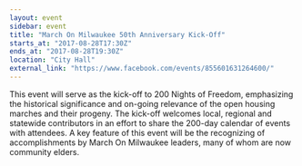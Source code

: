 ```yaml
---
layout: event
sidebar: event
title: "March On Milwaukee 50th Anniversary Kick-Off"
starts_at: "2017-08-28T17:30Z"
ends_at: "2017-08-28T19:30Z"
location: "City Hall"
external_link: "https://www.facebook.com/events/855601631264600/"
---
```


This event will serve as the kick-off to 200 Nights of Freedom, emphasizing the historical significance and on-going relevance of the open housing marches and their progeny. The kick-off welcomes local, regional and statewide contributors in an effort to share the 200-day calendar of events with attendees. A key feature of this event will be the recognizing of accomplishments by March On Milwaukee leaders, many of whom are now community elders.

